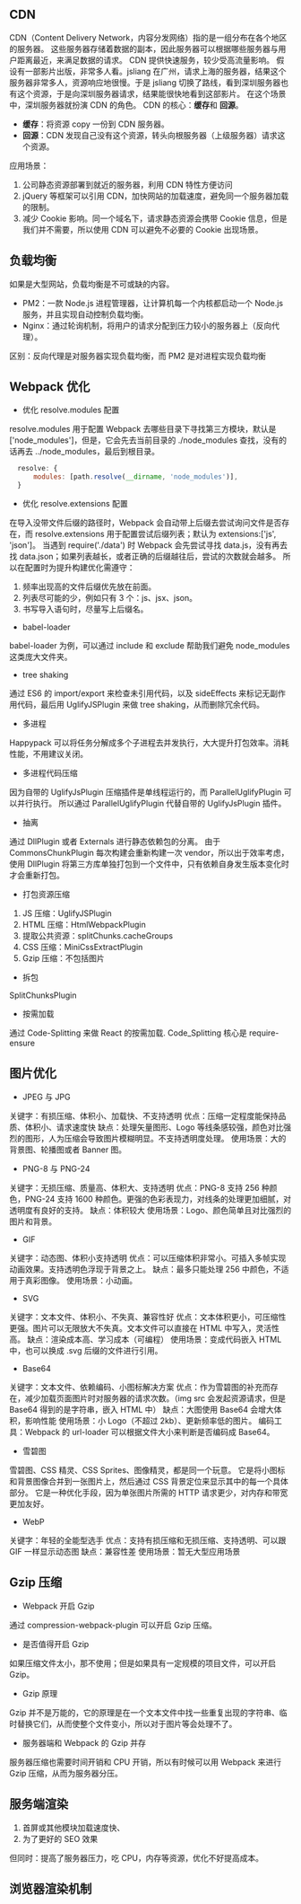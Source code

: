 ## CDN

CDN（Content Delivery Network，内容分发网络）指的是一组分布在各个地区的服务器。
这些服务器存储着数据的副本，因此服务器可以根据哪些服务器与用户距离最近，来满足数据的请求。
CDN 提供快速服务，较少受高流量影响。
假设有一部影片出版，非常多人看。jsliang 在广州，请求上海的服务器，结果这个服务器非常多人，资源响应地很慢。于是 jsliang 切换了路线，看到深圳服务器也有这个资源，于是向深圳服务器请求，结果能很快地看到这部影片。
在这个场景中，深圳服务器就扮演 CDN 的角色。
CDN 的核心：**缓存**和 **回源**。

* **缓存**：将资源 copy 一份到 CDN 服务器。
* **回源**：CDN 发现自己没有这个资源，转头向根服务器（上级服务器）请求这个资源。

应用场景：

1. 公司静态资源部署到就近的服务器，利用 CDN 特性方便访问
2. jQuery 等框架可以引用 CDN，加快网站的加载速度，避免同一个服务器加载的限制。
3. 减少 Cookie 影响。同一个域名下，请求静态资源会携带 Cookie 信息，但是我们并不需要，所以使用 CDN 可以避免不必要的 Cookie 出现场景。

## 负载均衡

如果是大型网站，负载均衡是不可或缺的内容。

* PM2：一款 Node.js 进程管理器，让计算机每一个内核都启动一个 Node.js 服务，并且实现自动控制负载均衡。
* Nginx：通过轮询机制，将用户的请求分配到压力较小的服务器上（反向代理）。

区别：反向代理是对服务器实现负载均衡，而 PM2 是对进程实现负载均衡

## Webpack 优化

* 优化 resolve.modules 配置

resolve.modules 用于配置 Webpack 去哪些目录下寻找第三方模块，默认是 ['node_modules']，但是，它会先去当前目录的 ./node_modules 查找，没有的话再去 ../node_modules，最后到根目录。

``` js
  resolve: {
      modules: [path.resolve(__dirname, 'node_modules')],
  }
```

* 优化 resolve.extensions 配置

在导入没带文件后缀的路径时，Webpack 会自动带上后缀去尝试询问文件是否存在，而 resolve.extensions 用于配置尝试后缀列表；默认为 extensions:['js', 'json']。
当遇到 require('./data') 时 Webpack 会先尝试寻找 data.js，没有再去找 data.json；如果列表越长，或者正确的后缀越往后，尝试的次数就会越多。
所以在配置时为提升构建优化需遵守：

1. 频率出现高的文件后缀优先放在前面。
2. 列表尽可能的少，例如只有 3 个：js、jsx、json。
3. 书写导入语句时，尽量写上后缀名。

* babel-loader

babel-loader 为例，可以通过 include 和 exclude 帮助我们避免 node_modules 这类庞大文件夹。

* tree shaking

通过 ES6 的 import/export 来检查未引用代码，以及 sideEffects 来标记无副作用代码，最后用 UglifyJSPlugin 来做 tree shaking，从而删除冗余代码。

* 多进程 

Happypack 可以将任务分解成多个子进程去并发执行，大大提升打包效率。消耗性能，不用建议关闭。

* 多进程代码压缩

因为自带的 UglifyJsPlugin 压缩插件是单线程运行的，而 ParallelUglifyPlugin 可以并行执行。
所以通过 ParallelUglifyPlugin 代替自带的 UglifyJsPlugin 插件。

* 抽离

通过 DllPlugin 或者 Externals 进行静态依赖包的分离。
由于 CommonsChunkPlugin 每次构建会重新构建一次 vendor，所以出于效率考虑，使用 DllPlugin 将第三方库单独打包到一个文件中，只有依赖自身发生版本变化时才会重新打包。

* 打包资源压缩

1. JS 压缩：UglifyJSPlugin
2. HTML 压缩：HtmlWebpackPlugin
3. 提取公共资源：splitChunks.cacheGroups
4. CSS 压缩：MiniCssExtractPlugin
5. Gzip 压缩：不包括图片

* 拆包

SplitChunksPlugin

* 按需加载

通过 Code-Splitting 来做 React 的按需加载.
Code_Splitting 核心是 require-ensure

## 图片优化

* JPEG 与 JPG

关键字：有损压缩、体积小、加载快、不支持透明
优点：压缩一定程度能保持品质、体积小、请求速度快
缺点：处理矢量图形、Logo 等线条感较强，颜色对比强烈的图形，人为压缩会导致图片模糊明显。不支持透明度处理。
使用场景：大的背景图、轮播图或者 Banner 图。

* PNG-8 与 PNG-24

关键字：无损压缩、质量高、体积大、支持透明
优点：PNG-8 支持 256 种颜色，PNG-24 支持 1600 种颜色。更强的色彩表现力，对线条的处理更加细腻，对透明度有良好的支持。
缺点：体积较大
使用场景：Logo、颜色简单且对比强烈的图片和背景。

* GIF

关键字：动态图、体积小支持透明
优点：可以压缩体积非常小。可插入多帧实现动画效果。支持透明色浮现于背景之上。
缺点：最多只能处理 256 中颜色，不适用于真彩图像。
使用场景：小动画。

* SVG

关键字：文本文件、体积小、不失真、兼容性好
优点：文本体积更小，可压缩性更强。图片可以无限放大不失真。文本文件可以直接在 HTML 中写入，灵活性高。
缺点：渲染成本高、学习成本（可编程）
使用场景：变成代码嵌入 HTML 中，也可以换成 .svg 后缀的文件进行引用。

* Base64

关键字：文本文件、依赖编码、小图标解决方案
优点：作为雪碧图的补充而存在，减少加载页面图片时对服务器的请求次数。（img src 会发起资源请求，但是 Base64 得到的是字符串，嵌入 HTML 中）
缺点：大图使用 Base64 会增大体积，影响性能
使用场景：小 Logo（不超过 2kb）、更新频率低的图片。
编码工具：Webpack 的 url-loader 可以根据文件大小来判断是否编码成 Base64。

* 雪碧图

雪碧图、CSS 精灵、CSS Sprites、图像精灵，都是同一个玩意。
它是将小图标和背景图像合并到一张图片上，然后通过 CSS 背景定位来显示其中的每一个具体部分。
它是一种优化手段，因为单张图片所需的 HTTP 请求更少，对内存和带宽更加友好。

* WebP

关键字：年轻的全能型选手
优点：支持有损压缩和无损压缩、支持透明、可以跟 GIF 一样显示动态图
缺点：兼容性差
使用场景：暂无大型应用场景

## Gzip 压缩

* Webpack 开启 Gzip

通过 compression-webpack-plugin 可以开启 Gzip 压缩。

* 是否值得开启 Gzip

如果压缩文件太小，那不使用；但是如果具有一定规模的项目文件，可以开启 Gzip。

* Gzip 原理

Gzip 并不是万能的，它的原理是在一个文本文件中找一些重复出现的字符串、临时替换它们，从而使整个文件变小，所以对于图片等会处理不了。

* 服务器端和 Webpack 的 Gzip 并存

服务器压缩也需要时间开销和 CPU 开销，所以有时候可以用 Webpack 来进行 Gzip 压缩，从而为服务器分压。

## 服务端渲染

1. 首屏或其他模块加载速度快、
2. 为了更好的 SEO 效果

但同时：提高了服务器压力，吃 CPU，内存等资源，优化不好提高成本。

##  浏览器渲染机制

